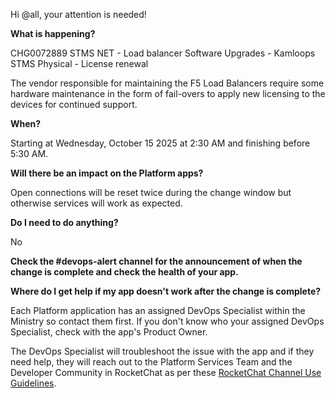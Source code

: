 Hi @all, your attention is needed! 

**What is happening?**

CHG0072889 STMS NET - Load balancer Software Upgrades -  Kamloops STMS Physical - License renewal

The vendor responsible for maintaining the F5 Load Balancers require some hardware maintenance in the form of fail-overs to apply new licensing to the devices for continued support.

**When?**

Starting at Wednesday, October 15 2025 at 2:30 AM and finishing before 5:30 AM.

**Will there be an impact on the Platform apps?**

Open connections will be reset twice during the change window but otherwise services will work as expected.

**Do I need to do anything?**

No

**Check the #devops-alert channel for the announcement of when the change is complete and check the health of your app.**

**Where do I get help if my app doesn't work after the change is complete?**

Each Platform application has an assigned DevOps Specialist within the Ministry so contact them first. If you don't know who your assigned DevOps Specialist, check with the app's Product Owner.

The DevOps Specialist will troubleshoot the issue with the app and if they need help, they will reach out to the Platform Services Team and the Developer Community in RocketChat as per these [RocketChat Channel Use Guidelines](https://developer.gov.bc.ca/docs/default/component/bc-developer-guide/rocketchat/rocketchat-channel-descriptions/).
